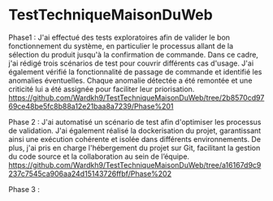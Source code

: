 # TestTechniqueMaisonDuWeb
Phase1 :  J'ai effectué des tests exploratoires afin de valider le bon fonctionnement du système, en particulier le processus allant de la sélection du produit jusqu'à la confirmation de commande. Dans ce cadre, j'ai rédigé trois scénarios de test pour couvrir différents cas d'usage. J'ai également vérifié la fonctionnalité de passage de commande et identifié les anomalies éventuelles. Chaque anomalie détectée a été remontée et une criticité lui a été assignée pour faciliter leur priorisation.
https://github.com/Wardkh9/TestTechniqueMaisonDuWeb/tree/2b8570cd9769ce48be5fc8b88a12e21baa8a7239/Phase%201

Phase 2 : J'ai automatisé un scénario de test afin d'optimiser les processus de validation. J'ai également réalisé la dockerisation du projet, garantissant ainsi une exécution cohérente et isolée dans différents environnements. De plus, j'ai pris en charge l'hébergement du projet sur Git, facilitant la gestion du code source et la collaboration au sein de l’équipe.
https://github.com/Wardkh9/TestTechniqueMaisonDuWeb/tree/a16167d9c9237c7545ca906aa24d15143726ffbf/Phase%202

Phase 3 : 
